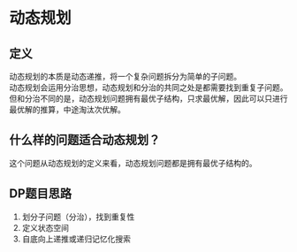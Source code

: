 # 动态规划
## 定义
动态规划的本质是动态递推，将一个复杂问题拆分为简单的子问题。  
动态规划会运用分治思想，动态规划和分治的共同之处是都需要找到重复子问题。  
但和分治不同的是，动态规划问题拥有最优子结构，只求最优解，因此可以只进行最优解的推算，中途淘汰次优解。

## 什么样的问题适合动态规划？
这个问题从动态规划的定义来看，动态规划问题都是拥有最优子结构的。

## DP题目思路
1. 划分子问题（分治），找到重复性
2. 定义状态空间
3. 自底向上递推或递归记忆化搜索